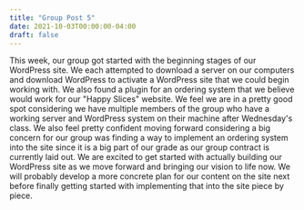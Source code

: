 ```yaml
---
title: "Group Post 5"
date: 2021-10-03T00:00:00-04:00
draft: false
---
```

This week, our group got started with the beginning stages of our WordPress site. We each attempted to download a server on our computers and download WordPress
to activate a WordPress site that we could begin working with. We also found a plugin for an ordering system that we believe would work for our "Happy Slices" 
website. We feel we are in a pretty good spot considering we have multiple members of the group who have a working server and WordPress system on their machine
after Wednesday's class. We also feel pretty confident moving forward considering a big concern for our group was finding a way to implement an ordering system 
into the site since it is a big part of our grade as our group contract is currently laid out. We are excited to get started with actually building our WordPress
site as we move forward and bringing our vision to life now. We will probably develop a more concrete plan for our content on the site next before finally
getting started with implementing that into the site piece by piece. 
